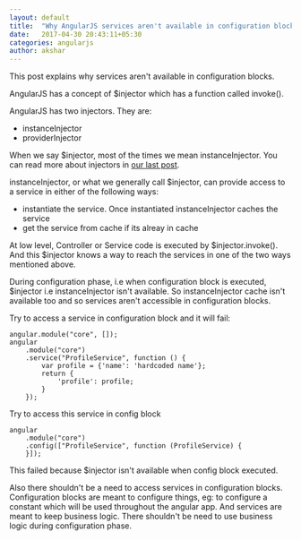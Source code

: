 ```yaml
---
layout: default
title:  "Why AngularJS services aren't available in configuration blocks"
date:   2017-04-30 20:43:11+05:30
categories: angularjs
author: akshar
---
```

This post explains why services aren't available in configuration blocks.

AngularJS has a concept of $injector which has a function called invoke().

AngularJS has two injectors. They are:

- instanceInjector
- providerInjector

When we say $injector, most of the times we mean instanceInjector. You can read more about injectors in <a href="http://agiliq.com/blog/2017/04/angularjs-injectors-internals/" target="_blank">our last post</a>.

instanceInjector, or what we generally call $injector, can provide access to a service in either of the following ways:

- instantiate the service. Once instantiated instanceInjector caches the service
- get the service from cache if its alreay in cache

At low level, Controller or Service code is executed by $injector.invoke(). And this $injector knows a way to reach the services in one of the two ways mentioned above.

During configuration phase, i.e when configuration block is executed, $injector i.e instanceInjector isn't available. So instanceInjector cache isn't available too and so services aren't accessible in configuration blocks.

Try to access a service in configuration block and it will fail:

	angular.module("core", []);
	angular
		.module("core")
		.service("ProfileService", function () {
			var profile = {'name': 'hardcoded name'};
			return {
				'profile': profile;
			}
		});

Try to access this service in config block

	angular
		.module("core")
		.config(["ProfileService", function (ProfileService) {
		}]);

This failed because $injector isn't available when config block executed.

Also there shouldn't be a need to access services in configuration blocks. Configuration blocks are meant to configure things, eg: to configure a constant which will be used throughout the angular app. And services are meant to keep business logic. There shouldn't be need to use business logic during configuration phase.


